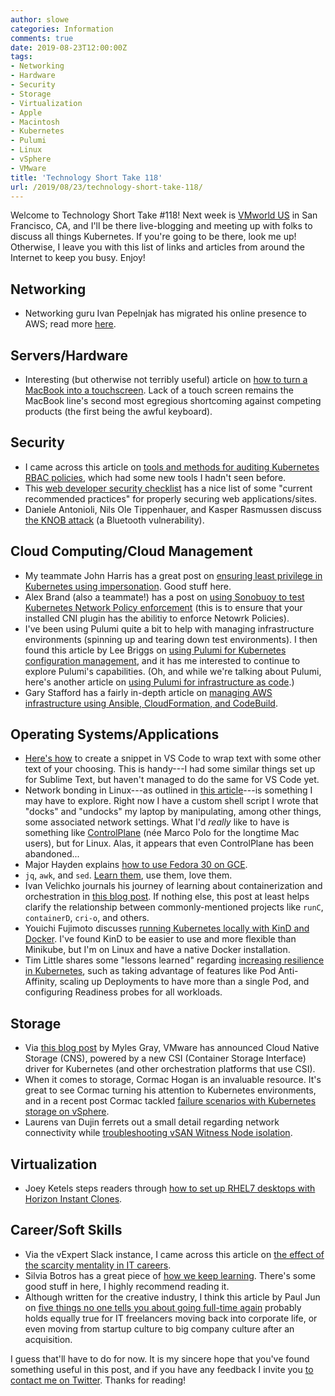 ```yaml
---
author: slowe
categories: Information
comments: true
date: 2019-08-23T12:00:00Z
tags:
- Networking
- Hardware
- Security
- Storage
- Virtualization
- Apple
- Macintosh
- Kubernetes
- Pulumi
- Linux
- vSphere
- VMware
title: 'Technology Short Take 118'
url: /2019/08/23/technology-short-take-118/
---
```


Welcome to Technology Short Take #118! Next week is [VMworld US][link-0] in San Francisco, CA, and I'll be there live-blogging and meeting up with folks to discuss all things Kubernetes. If you're going to be there, look me up! Otherwise, I leave you with this list of links and articles from around the Internet to keep you busy. Enjoy!<!--more-->

## Networking

* Networking guru Ivan Pepelnjak has migrated his online presence to AWS; read more [here][link-22].

## Servers/Hardware

* Interesting (but otherwise not terribly useful) article on [how to turn a MacBook into a touchscreen][link-12]. Lack of a touch screen remains the MacBook line's second most egregious shortcoming against competing products (the first being the awful keyboard).

## Security

* I came across this article on [tools and methods for auditing Kubernetes RBAC policies][link-10], which had some new tools I hadn't seen before.
* This [web developer security checklist][link-18] has a nice list of some "current recommended practices" for properly securing web applications/sites.
* Daniele Antonioli, Nils Ole Tippenhauer, and Kasper Rasmussen discuss [the KNOB attack][link-19] (a Bluetooth vulnerability).

## Cloud Computing/Cloud Management

* My teammate John Harris has a great post on [ensuring least privilege in Kubernetes using impersonation][link-1]. Good stuff here.
* Alex Brand (also a teammate!) has a post on [using Sonobuoy to test Kubernetes Network Policy enforcement][link-2] (this is to ensure that your installed CNI plugin has the abilitiy to enforce Netowrk Policies).
* I've been using Pulumi quite a bit to help with managing infrastructure environments (spinning up and tearing down test environments). I then found this article by Lee Briggs on [using Pulumi for Kubernetes configuration management][link-15], and it has me interested to continue to explore Pulumi's capabilities. (Oh, and while we're talking about Pulumi, here's another article on [using Pulumi for infrastructure as code][link-17].)
* Gary Stafford has a fairly in-depth article on [managing AWS infrastructure using Ansible, CloudFormation, and CodeBuild][link-24].

## Operating Systems/Applications

* [Here's how][link-4] to create a snippet in VS Code to wrap text with some other text of your choosing. This is handy---I had some similar things set up for Sublime Text, but haven't managed to do the same for VS Code yet.
* Network bonding in Linux---as outlined in [this article][link-5]---is something I may have to explore. Right now I have a custom shell script I wrote that "docks" and "undocks" my laptop by manipulating, among other things, some associated network settings. What I'd _really_ like to have is something like [ControlPlane][link-6] (née Marco Polo for the longtime Mac users), but for Linux. Alas, it appears that even ControlPlane has been abandoned...
* Major Hayden explains [how to use Fedora 30 on GCE][link-7].
* `jq`, `awk`, and `sed`. [Learn them][link-14], use them, love them.
* Ivan Velichko journals his journey of learning about containerization and orchestration in [this blog post][link-20]. If nothing else, this post at least helps clarify the relationship between commonly-mentioned projects like `runC`, `containerD`, `cri-o`, and others.
* Youichi Fujimoto discusses [running Kubernetes locally with KinD and Docker][link-21]. I've found KinD to be easier to use and more flexible than Minikube, but I'm on Linux and have a native Docker installation.
* Tim Little shares some "lessons learned" regarding [increasing resilience in Kubernetes][link-25], such as taking advantage of features like Pod Anti-Affinity, scaling up Deployments to have more than a single Pod, and configuring Readiness probes for all workloads.

## Storage

* Via [this blog post][link-9] by Myles Gray, VMware has announced Cloud Native Storage (CNS), powered by a new CSI (Container Storage Interface) driver for Kubernetes (and other orchestration platforms that use CSI).
* When it comes to storage, Cormac Hogan is an invaluable resource. It's great to see Cormac turning his attention to Kubernetes environments, and in a recent post Cormac tackled [failure scenarios with Kubernetes storage on vSphere][link-16].
* Laurens van Dujin ferrets out a small detail regarding network connectivity while [troubleshooting vSAN Witness Node isolation][link-23].

## Virtualization

* Joey Ketels steps readers through [how to set up RHEL7 desktops with Horizon Instant Clones][link-8].

## Career/Soft Skills

* Via the vExpert Slack instance, I came across this article on [the effect of the scarcity mentality in IT careers][link-3].
* Silvia Botros has a great piece of [how we keep learning][link-11]. There's some good stuff in here, I highly recommend reading it.
* Although written for the creative industry, I think this article by Paul Jun on [five things no one tells you about going full-time again][link-13] probably holds equally true for IT freelancers moving back into corporate life, or even moving from startup culture to big company culture after an acquisition.

I guess that'll have to do for now. It is my sincere hope that you've found something useful in this post, and if you have any feedback I invite you [to contact me on Twitter][link-99]. Thanks for reading!

[link-0]: https://www.vmworld.com/
[link-1]: https://johnharris.io/2019/08/least-privilege-in-kubernetes-using-impersonation/
[link-2]: https://alexbrand.dev/post/testing-kubernetes-network-policy-enforcement-with-sonobuoy/
[link-3]: https://elevaros.com/the-scarcity-mindset-is-sabatoging-your-it-career/
[link-4]: https://www.raymondcamden.com/2019/08/02/creating-a-one-click-visual-studio-code-snippet-to-wrap-content
[link-5]: https://fedoramagazine.org/bond-wifi-and-ethernet-for-easier-networking-mobility/
[link-6]: https://github.com/dustinrue/ControlPlane
[link-7]: https://major.io/2019/08/07/fedora-30-on-google-compute-engine/
[link-8]: https://jketels.nl/how-to-setup-rhel7-with-horizon-instant-clones/
[link-9]: https://blogs.vmware.com/virtualblocks/2019/08/14/introducing-cloud-native-storage-for-vsphere/
[link-10]: https://www.nccgroup.trust/us/about-us/newsroom-and-events/blog/2019/august/tools-and-methods-for-auditing-kubernetes-rbac-policies/
[link-11]: https://blog.dbsmasher.com/2019/08/08/how-we-keep-learning.html
[link-12]: https://www.anishathalye.com/2018/04/03/macbook-touchscreen/
[link-13]: https://99u.adobe.com/articles/53605/5-things-no-one-tells-you-about-going-full-time-again
[link-14]: https://letterstoanewdeveloper.com/2019/07/29/learn-a-little-jq-awk-and-sed/
[link-15]: http://leebriggs.co.uk/blog/2018/09/20/using-pulumi-for-k8s-config-mgmt.html
[link-16]: https://cormachogan.com/2019/06/18/kubernetes-storage-on-vsphere-101-failure-scenarios/
[link-17]: https://www.codegram.com/blog/infrastructure-as-code-with-pulumi/
[link-18]: https://www.sensedeep.com/blog/posts/stories/web-developer-security-checklist.html
[link-19]: https://knobattack.com/
[link-20]: https://iximiuz.com/en/posts/journey-from-containerization-to-orchestration-and-beyond/
[link-21]: https://itnext.io/starting-local-kubernetes-using-kind-and-docker-c6089acfc1c0
[link-22]: https://blog.ipspace.net/2019/08/migrating-ipspacenet-infrastructure-to.html
[link-23]: https://vdr.one/troubleshooting-vsan-witness-node-isolation/
[link-24]: https://itnext.io/managing-aws-infrastructure-as-code-using-ansible-cloudformation-and-codebuild-7edb2e515dff
[link-25]: https://medium.com/kudos-engineering/increasing-resilience-in-kubernetes-b6ddc9fecf80
[link-99]: https://twitter.com/scott_lowe
